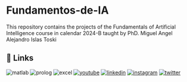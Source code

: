 # Fundamentos-de-IA

This repository contains the projects of the Fundamentals of Artificial Intelligence course in calendar 2024-B taught by PhD. Miguel Angel Alejandro Islas Toski

## 🔗 Links
![matlab](https://img.shields.io/badge/language-MATLAB-blue)
![prolog](https://img.shields.io/badge/SWI--Prolog-8.2.3-success)
![excel](https://camo.githubusercontent.com/a1d1738064e19ca9924cedb662c9b7212bba3954234c2f6559d4602faa593feb/68747470733a2f2f696d672e736869656c64732e696f2f62616467652f4d6963726f736f66745f457863656c2d3231373334363f7374796c653d666f722d7468652d6261646765266c6f676f3d6d6963726f736f66742d657863656c266c6f676f436f6c6f723d7768697465)
[![youtube](https://img.shields.io/badge/YouTube-red?style=for-the-badge&logo=youtube&logoColor=white)](https://www.youtube.com/@JOSELUISHARODIAZ)
[![linkedin](https://img.shields.io/badge/linkedin-0A66C2?style=for-the-badge&logo=linkedin&logoColor=white)](https://www.linkedin.com/in/jose-luis-haro-diaz/)
[![instagram](https://img.shields.io/badge/Instagram-E4405F?style=for-the-badge&logo=instagram&logoColor=white)](https://www.instagram.com/joseluis_hd_/)
[![twitter](https://img.shields.io/badge/twitter-1DA1F2?style=for-the-badge&logo=twitter&logoColor=white)](https://twitter.com/joseluis_hd_)

